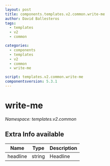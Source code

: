 ```yaml
---
layout: post
title: components.templates.v2.common.write-me
author: David Ballesteros
tags:
  - templates
  - v2
  - common

categories:
  - components
  - templates
  - v2
  - common
  - write-me

script: templates.v2.common.write-me
componentsversion: 5.3.1
---
```

# write-me

*Namespace: templates.v2.common*

## Extra Info available

| Name | Type | Description |
| --- | --- | --- |
| headline | string | Headline |